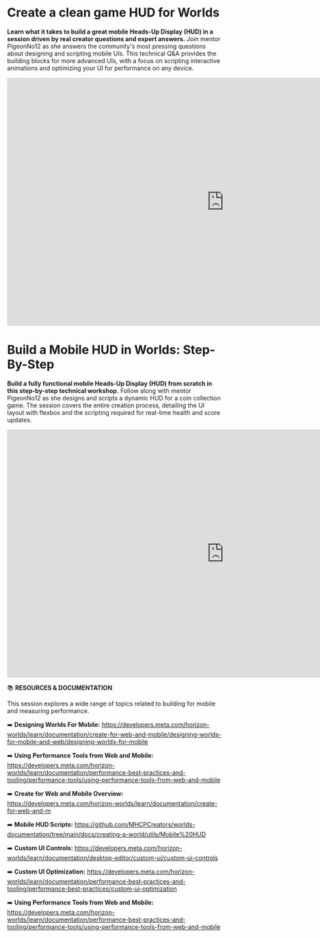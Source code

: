 # Create a clean game HUD for Worlds
**Learn what it takes to build a great mobile Heads-Up Display (HUD) in a session driven by real creator questions and expert answers.** Join mentor PigeonNo12 as she answers the community's most pressing questions about designing and scripting mobile UIs. This technical Q&A provides the building blocks for more advanced UIs, with a focus on scripting interactive animations and optimizing your UI for performance on any device.

<iframe width="1014" height="579" src="https://www.youtube.com/embed/r3KKwVr6fzY" title="MHCP Mentor Office Hour Video: Challenge AMA HUD with PigeonNo12" frameborder="0" allow="accelerometer; autoplay; clipboard-write; encrypted-media; gyroscope; picture-in-picture; web-share" referrerpolicy="strict-origin-when-cross-origin" allowfullscreen></iframe>


# Build a Mobile HUD in Worlds: Step-By-Step
**Build a fully functional mobile Heads-Up Display (HUD) from scratch in this step-by-step technical workshop.** Follow along with mentor PigeonNo12 as she designs and scripts a dynamic HUD for a coin collection game. The session covers the entire creation process, detailing the UI layout with flexbox and the scripting required for real-time health and score updates.

<iframe width="1014" height="579" src="https://www.youtube.com/embed/RCOibCh1n9I" title="MHCP Mentor Office Hour Video: Build Along Mobile HUD with PigeonNo12" frameborder="0" allow="accelerometer; autoplay; clipboard-write; encrypted-media; gyroscope; picture-in-picture; web-share" referrerpolicy="strict-origin-when-cross-origin" allowfullscreen></iframe>

📚 **RESOURCES & DOCUMENTATION**

This session explores a wide range of topics related to building for mobile and measuring performance.

➡️ **Designing Worlds For Mobile:** https://developers.meta.com/horizon-worlds/learn/documentation/create-for-web-and-mobile/designing-worlds-for-mobile-and-web/designing-worlds-for-mobile

➡️ **Using Performance Tools from Web and Mobile:** https://developers.meta.com/horizon-worlds/learn/documentation/performance-best-practices-and-tooling/performance-tools/using-performance-tools-from-web-and-mobile

➡️ **Create for Web and Mobile Overview:** https://developers.meta.com/horizon-worlds/learn/documentation/create-for-web-and-m

➡️ **Mobile HUD Scripts:** https://github.com/MHCPCreators/worlds-documentation/tree/main/docs/creating-a-world/utils/Mobile%20HUD

➡️ **Custom UI Controls:** https://developers.meta.com/horizon-worlds/learn/documentation/desktop-editor/custom-ui/custom-ui-controls

➡️ **Custom UI Optimization:** https://developers.meta.com/horizon-worlds/learn/documentation/performance-best-practices-and-tooling/performance-best-practices/custom-ui-optimization

➡️ **Using Performance Tools from Web and Mobile:** https://developers.meta.com/horizon-worlds/learn/documentation/performance-best-practices-and-tooling/performance-tools/using-performance-tools-from-web-and-mobile


